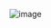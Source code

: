![image](https://user-images.githubusercontent.com/42320146/67638166-156bc000-f925-11e9-89bd-7d6f7b441be2.png)
